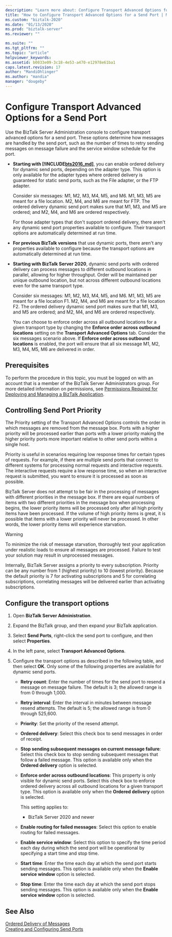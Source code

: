 ```yaml
---
description: "Learn more about: Configure Transport Advanced Options for a Send Port"
title: "How to Configure Transport Advanced Options for a Send Port | Microsoft Docs"
ms.custom: "biztalk-2020"
ms.date: "01/13/2020"
ms.prod: "biztalk-server"
ms.reviewer: ""

ms.suite: ""
ms.tgt_pltfrm: ""
ms.topic: "article"
helpviewer_keywords: 
ms.assetid: b0033e09-3c18-4e53-a470-e12978e61ba1
caps.latest.revision: 17
author: "MandiOhlinger"
ms.author: "mandia"
manager: "dougeby"
---
```


# Configure Transport Advanced Options for a Send Port

Use the BizTalk Server Administration console to configure transport advanced options for a send port. These options determine how messages are handled by the send port, such as the number of times to retry sending messages on message failure and the service window schedule for the port.  

- **Starting with [!INCLUDE[bts2016_md](../includes/bts2016-md.md)]**, you can enable ordered delivery for dynamic send ports, depending on the adapter type. This option is only available for the adapter types where ordered delivery is guaranteed for static send ports, such as the File adapter, or the FTP adapter.

  Consider six messages: M1, M2, M3, M4, M5, and M6. M1, M3, M5 are meant for a file location. M2, M4, and M6 are meant for FTP. The ordered delivery dynamic send port makes sure that M1, M3, and M5 are ordered; and M2, M4, and M6 are ordered respectively. 

  For those adapter types that don't support ordered delivery, there aren't any dynamic send port properties available to configure. Their transport options are automatically determined at run time.  

- **For previous BizTalk versions** that use dynamic ports, there aren't any properties available to configure because the transport options are automatically determined at run time.
  
- **Starting with BizTalk Server 2020**, dynamic send ports with ordered delivery can process messages to different outbound locations in parallel, allowing for higher throughput. Order will be maintained per unique outbound location, but not across different outbound locations even for the same transport type.

  Consider six messages: M1, M2, M3, M4, M5, and M6. M1, M3, M5 are meant for a file location F1. M2, M4, and M6 are meant for a file location F2. The ordered delivery dynamic send port makes sure that M1, M3, and M5 are ordered; and M2, M4, and M6 are ordered respectively.

  You can choose to enforce order across all outbound locations for a given transport type by changing the **Enforce order across outbound locations** setting on the **Transport Advanced Options** tab. Consider the six messages scenario above. If **Enforce order across outbound locations** is enabled, the port will ensure that all six message M1, M2, M3, M4, M5, M6 are delivered in order. 

## Prerequisites

To perform the procedure in this topic, you must be logged on with an account that is a member of the BizTalk Server Administrators group. For more detailed information on permissions, see [Permissions Required for Deploying and Managing a BizTalk Application](../core/permissions-required-for-deploying-and-managing-a-biztalk-application.md).  
  
## Controlling Send Port Priority

The Priority setting of the Transport Advanced Options controls the order in which messages are removed from the message box. Ports with a higher priority will be processed earlier than ports with a lower priority making the higher priority ports more important relative to other send ports within a single host.  
  
Priority is useful in scenarios requiring low response times for certain types of requests. For example, if there are multiple send ports that connect to different systems for processing normal requests and interactive requests. The interactive requests require a low response time, so when an interactive request is submitted, you want to ensure it is processed as soon as possible.  
  
BizTalk Server does not attempt to be fair in the processing of messages with different priorities in the message box. If there are equal numbers of items with two different priorities in the message box when processing begins, the lower priority items will be processed only after all high priority items have been processed. If the volume of high priority items is great, it is possible that items with a lower priority will never be processed. In other words, the lower priority items will experience starvation.  
  
> [!WARNING]
> To minimize the risk of message starvation, thoroughly test your application under realistic loads to ensure all messages are processed. Failure to test your solution may result in unprocessed messages.  
  
 Internally, BizTalk Server assigns a priority to every subscription. Priority can be any number from 1 (highest priority) to 10 (lowest priority). Because the default priority is 7 for activating subscriptions and 5 for correlating subscriptions, correlating messages will be delivered earlier than activating subscriptions.  
  
## Configure the transport options 
  
1.  Open **BizTalk Server Administration**.  
  
2.  Expand the BizTalk group, and then expand your BizTalk application.  
  
3.  Select **Send Ports**, right-click the send port to configure, and then select **Properties**.  
  
4.  In the left pane, select **Transport Advanced Options**.  
  
5.  Configure the transport options as described in the following table, and then select **OK**.  Only some of the following properties are available for dynamic send ports.
  
    - **Retry count**: Enter the number of times for the send port to resend a message on message failure. The default is 3; the allowed range is from 0 through 1,000.
    - **Retry interval**: Enter the interval in minutes between message resend attempts. The default is 5; the allowed range is from 0 through 525,600.
    - **Priority**: Set the priority of the resend attempt.
    - **Ordered delivery**: Select this check box to send messages in order of receipt.
    - **Stop sending subsequent messages on current message failure**: Select this check box to stop sending subsequent messages that follow a failed message. This option is available only when the **Ordered delivery** option is selected.
    - **Enforce order across outbound locations**: This property is only visible for dynamic send ports. Select this check box to enforce ordered delivery across all outbound locations for a given transport type. This option is available only when the **Ordered delivery** option is selected.

      This setting applies to:

      - BizTalk Server 2020 and newer

    - **Enable routing for failed messages**: Select this option to enable routing for failed messages. 
    - **Enable service window**: Select this option to specify the time period each day during which the send port will be operational by specifying a start time and stop time.
    - **Start time**: Enter the time each day at which the send port starts sending messages. This option is available only when the **Enable service window** option is selected.
    - **Stop time**: Enter the time each day at which the send port stops sending messages. This option is available only when the **Enable service window** option is selected.
  
## See Also

[Ordered Delivery of Messages](../core/ordered-delivery-of-messages.md)  
[Creating and Configuring Send Ports](../core/creating-and-configuring-send-ports.md)
